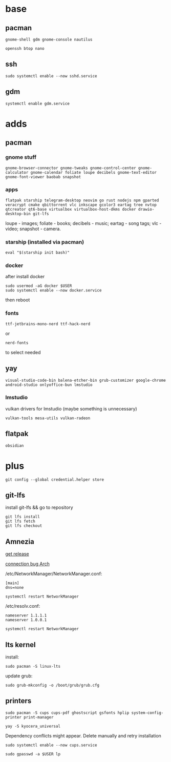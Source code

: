 # base

## pacman

```
gnome-shell gdm gnome-console nautilus
```

```
openssh btop nano
```

## ssh
```
sudo systemctl enable --now sshd.service
```

## gdm
```
systemctl enable gdm.service
```  

# adds

## pacman

### gnome stuff
```
gnome-browser-connector gnome-tweaks gnome-control-center gnome-calculator gnome-calendar foliate loupe decibels gnome-text-editor gnome-font-viewer baobab snapshot
```

### apps
```
flatpak starship telegram-desktop neovim go rust nodejs npm gparted veracrypt cmake qbittorrent vlc inkscape gcolor3 eartag tree nvtop qtcreator qt6-base virtualbox virtualbox-host-dkms docker drawio-desktop-bin git-lfs 
```

loupe - images;
foliate - books;
decibels - music;
eartag - song tags;
vlc - video;
snapshot - camera.


### starship (installed via pacman)
```
eval "$(starship init bash)"
```

### docker
after install docker
```
sudo usermod -aG docker $USER
sudo systemctl enable --now docker.service
```
then reboot

### fonts
```
ttf-jetbrains-mono-nerd ttf-hack-nerd
```
or
```
nerd-fonts 
```
to select needed

## yay

```
visual-studio-code-bin balena-etcher-bin grub-customizer google-chrome android-studio onlyoffice-bun lmstudio
```

### lmstudio
vulkan drivers for lmstudio (maybe something is unnecessary)
```
vulkan-tools mesa-utils vulkan-radeon
```

## flatpak
```
obsidian
```

# plus

```
git config --global credential.helper store
```


## git-lfs
install git-lfs && go to repository
```
git lfs install
git lfs fetch
git lfs checkout
```

## Amnezia

[get release](https://github.com/amnezia-vpn/amnezia-client/releases)

[connection bug Arch](https://github.com/amnezia-vpn/amnezia-client/issues/792#issuecomment-2090598218)

/etc/NetworkManager/NetworkManager.conf:
```
[main]
dns=none
```

```
systemctl restart NetworkManager
``` 

/etc/resolv.conf:
```
nameserver 1.1.1.1
nameserver 1.0.0.1
```

```
systemctl restart NetworkManager
```


## lts kernel
install:
```
sudo pacman -S linux-lts
```
update grub:
```
sudo grub-mkconfig -o /boot/grub/grub.cfg
```

## printers

```
sudo pacman -S cups cups-pdf ghostscript gsfonts hplip system-config-printer print-manager
```

```
yay -S kyocera_universal 
```
Dependency conflicts might appear. Delete manually and retry installation

```
sudo systemctl enable --now cups.service
```

```
sudo gpasswd -a $USER lp
```